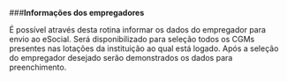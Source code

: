 ###**Informações dos empregadores**

É possível através desta rotina informar os dados do empregador para envio ao eSocial. Será disponibilizado para seleção todos os CGMs presentes nas lotações da instituição ao qual está logado. Após a seleção do empregador desejado serão demonstrados os dados para preenchimento.


